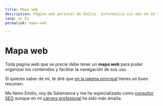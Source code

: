 ```yaml
---
title: Mapa web
description: Página web personal de Emilio. Informático con más de 10 años en Marketing Digital.
lang: es_ES
permalink: mapa-web

---
```


# Mapa web

Toda página web que se precie debe tener un **mapa web** para poder organizar los contenidos y facilitar la navegación de sus usu.

Si quieres saber de mí, te diré que [en la página principal](https://emirodgar.com/) tienes un buen resumen.

Me llamo Emilio, soy de Salamanca y me he especializado como [consultor SEO](https://emirodgar.com/consultor-seo/) aunque en mi [carrera profesional](https://emirodgar.com/carrera-profesional/) ha sido más amplia. 
<!--stackedit_data:
eyJoaXN0b3J5IjpbMjA4NTQ4MDY5NF19
-->